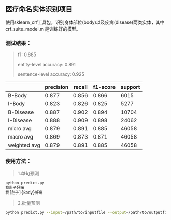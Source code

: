 ## 医疗命名实体识别项目
使用sklearn_crf工具包，识别身体部位(body)以及疾病(disease)两类实体，其中crf_suite_model.m 是训练好的模型。

### 测试结果：
> f1:  0.885
>
>  entity-level accuracy:  0.891
> 
> sentence-level accuracy:  0.925

||precision|recall|f1-score|support|
|---|---|---|---|---|
|B-Body|0.877|0.856|0.866|6015|
|I-Body|0.823|0.826|0.825|5277|
|B-Disease|0.887|0.902|0.894|10704|
|I-Disease|0.888 |0.909 |0.898|24062|
|micro avg|0.879|0.891|0.885|46058|
|macro avg|0.869|0.873|0.871|46058|
|weighted avg|0.879|0.891|0.885|46058|


### 使用方法：
> 1.单句预测
```sh
python predict.py 
我肚子好痛
我[肚子]{Body}好痛
```
> 2.批量预测
```sh
python predict.py --input=/path/to/inputfile --output=/path/to/outputfile
```